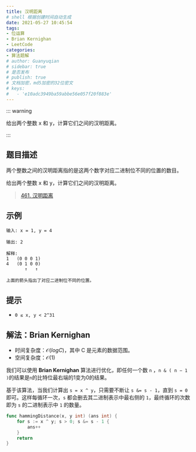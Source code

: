 ```yaml
---
title: 汉明距离
# shell 根据创建时间自动生成
date: 2021-05-27 10:45:54
tags:
- 位运算
- Brian Kernighan
- LeetCode
categories:
- 算法题解
# author: Guanyuqian
# sidebar: true
# 是否发布
# publish: true
# 文档加密，md5加密的32位密文
# keys:
# 	- 'e10adc3949ba59abbe56e057f20f883e'
---
```


::: warning

给出两个整数 x 和 y，计算它们之间的汉明距离。

:::

<!-- more -->

## 题目描述

两个整数之间的汉明距离指的是这两个数字对应二进制位不同的位置的数目。

给出两个整数 x 和 y，计算它们之间的汉明距离。



> [461. 汉明距离](https://leetcode-cn.com/problems/hamming-distance/)



## 示例

```
输入: x = 1, y = 4

输出: 2

解释:
1   (0 0 0 1)
4   (0 1 0 0)
       ↑   ↑

上面的箭头指出了对应二进制位不同的位置。
```



## 提示

- `0 ≤ x, y < 2^31`

## 解法：Brian Kernighan

- 时间复杂度：$\mathcal{O}(logC)$，其中 C 是元素的数据范围。
- 空间复杂度：$\mathcal{O}(1)$

我们可以使用 **Brian Kernighan** 算法进行优化，即任何一个数 `n` ，`n & ( n − 1 )`的结果是`n`的比特位最右端的1变为0的结果。

基于该算法，当我们计算出 `s = x ^ y`，只需要不断让 `s &= s - 1`，直到 `s = 0` 即可。这样每循环一次，`s` 都会删去其二进制表示中最右侧的 `1`，最终循环的次数即为 `s` 的二进制表示中 `1` 的数量。



```go
func hammingDistance(x, y int) (ans int) {
    for s := x ^ y; s > 0; s &= s - 1 {
        ans++
    }
    return
}
```